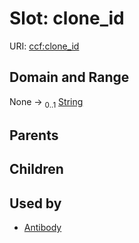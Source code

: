 
# Slot: clone_id



URI: [ccf:clone_id](http://purl.org/ccf/clone_id)


## Domain and Range

None &#8594;  <sub>0..1</sub> [String](types/String.md)

## Parents


## Children


## Used by

 * [Antibody](Antibody.md)
